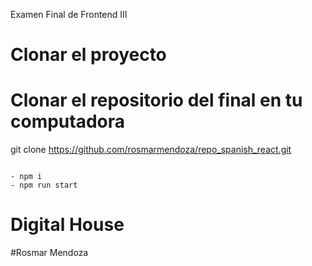 Examen Final de Frontend III

# Clonar el proyecto 

# Clonar el repositorio del final en tu computadora
git clone https://github.com/rosmarmendoza/repo_spanish_react.git


```

- npm i
- npm run start 

```

# Digital House

#Rosmar Mendoza 
